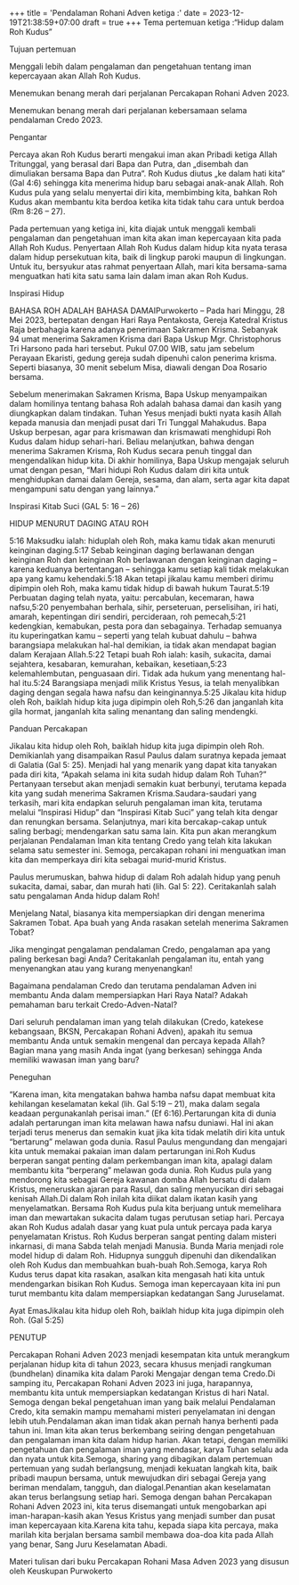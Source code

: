 +++
title = 'Pendalaman Rohani Adven ketiga :'
date = 2023-12-19T21:38:59+07:00
draft = true
+++
Tema pertemuan ketiga :“Hidup dalam Roh Kudus”

Tujuan pertemuan

Menggali lebih dalam pengalaman dan pengetahuan tentang iman kepercayaan akan Allah Roh Kudus.

Menemukan benang merah dari perjalanan Percakapan Rohani Adven 2023.

Menemukan benang merah dari perjalanan kebersamaan selama pendalaman Credo 2023.

Pengantar

Percaya akan Roh Kudus berarti mengakui iman akan Pribadi ketiga Allah Tritunggal, yang berasal dari Bapa dan Putra, dan „disembah dan dimuliakan bersama Bapa dan Putra“. Roh Kudus diutus „ke dalam hati kita“ (Gal 4:6) sehingga kita menerima hidup baru sebagai anak-anak Allah. Roh Kudus pula yang selalu menyertai diri kita, membimbing kita, bahkan Roh Kudus akan membantu kita berdoa ketika kita tidak tahu cara untuk berdoa (Rm 8:26 – 27).

Pada pertemuan yang ketiga ini, kita diajak untuk menggali kembali pengalaman dan pengetahuan iman kita akan iman kepercayaan kita pada Allah Roh Kudus. Penyertaan Allah Roh Kudus dalam hidup kita nyata terasa dalam hidup persekutuan kita, baik di lingkup paroki maupun di lingkungan. Untuk itu, bersyukur atas rahmat penyertaan Allah, mari kita bersama-sama menguatkan hati kita satu sama lain dalam iman akan Roh Kudus.

Inspirasi Hidup

BAHASA ROH ADALAH BAHASA DAMAIPurwokerto – Pada hari Minggu, 28 Mei 2023, bertepatan dengan Hari Raya Pentakosta, Gereja Katedral Kristus Raja berbahagia karena adanya penerimaan Sakramen Krisma. Sebanyak 94 umat menerima Sakramen Krisma dari Bapa Uskup Mgr. Christophorus Tri Harsono pada hari tersebut. Pukul 07.00 WIB, satu jam sebelum Perayaan Ekaristi, gedung gereja sudah dipenuhi calon penerima krisma. Seperti biasanya, 30 menit sebelum Misa, diawali dengan Doa Rosario bersama.

Sebelum menerimakan Sakramen Krisma, Bapa Uskup menyampaikan dalam homilinya tentang bahasa Roh adalah bahasa damai dan kasih yang diungkapkan dalam tindakan. Tuhan Yesus menjadi bukti nyata kasih Allah kepada manusia dan menjadi pusat dari Tri Tunggal Mahakudus. Bapa Uskup berpesan, agar para krismawan dan krismawati menghidupi Roh Kudus dalam hidup sehari-hari. Beliau melanjutkan, bahwa dengan menerima Sakramen Krisma, Roh Kudus secara penuh tinggal dan mengendalikan hidup kita. Di akhir homilinya, Bapa Uskup mengajak seluruh umat dengan pesan, “Mari hidupi Roh Kudus dalam diri kita untuk menghidupkan damai dalam Gereja, sesama, dan alam, serta agar kita dapat mengampuni satu dengan yang lainnya.”

Inspirasi Kitab Suci (GAL 5: 16 – 26)

HIDUP MENURUT DAGING ATAU ROH

5:16 Maksudku ialah: hiduplah oleh Roh, maka kamu tidak akan menuruti keinginan daging.5:17 Sebab keinginan daging berlawanan dengan keinginan Roh dan keinginan Roh berlawanan dengan keinginan daging – karena keduanya bertentangan – sehingga kamu setiap kali tidak melakukan apa yang kamu kehendaki.5:18 Akan tetapi jikalau kamu memberi dirimu dipimpin oleh Roh, maka kamu tidak hidup di bawah hukum Taurat.5:19 Perbuatan daging telah nyata, yaitu: percabulan, kecemaran, hawa nafsu,5:20 penyembahan berhala, sihir, perseteruan, perselisihan, iri hati, amarah, kepentingan diri sendiri, percideraan, roh pemecah,5:21 kedengkian, kemabukan, pesta pora dan sebagainya. Terhadap semuanya itu kuperingatkan kamu – seperti yang telah kubuat dahulu – bahwa barangsiapa melakukan hal-hal demikian, ia tidak akan mendapat bagian dalam Kerajaan Allah.5:22 Tetapi buah Roh ialah: kasih, sukacita, damai sejahtera, kesabaran, kemurahan, kebaikan, kesetiaan,5:23 kelemahlembutan, penguasaan diri. Tidak ada hukum yang menentang hal-hal itu.5:24 Barangsiapa menjadi milik Kristus Yesus, ia telah menyalibkan daging dengan segala hawa nafsu dan keinginannya.5:25 Jikalau kita hidup oleh Roh, baiklah hidup kita juga dipimpin oleh Roh,5:26 dan janganlah kita gila hormat, janganlah kita saling menantang dan saling mendengki.

Panduan Percakapan

Jikalau kita hidup oleh Roh, baiklah hidup kita juga dipimpin oleh Roh. Demikianlah yang disampaikan Rasul Paulus dalam suratnya kepada jemaat di Galatia (Gal 5: 25). Menjadi hal yang menarik yang dapat kita tanyakan pada diri kita, “Apakah selama ini kita sudah hidup dalam Roh Tuhan?” Pertanyaan tersebut akan menjadi semakin kuat berbunyi, terutama kepada kita yang sudah menerima Sakramen Krisma.Saudara-saudari yang terkasih, mari kita endapkan seluruh pengalaman iman kita, terutama melalui “Inspirasi Hidup” dan “Inspirasi Kitab Suci” yang telah kita dengar dan renungkan bersama. Selanjutnya, mari kita bercakap-cakap untuk saling berbagi; mendengarkan satu sama lain. Kita pun akan merangkum perjalanan Pendalaman Iman kita tentang Credo yang telah kita lakukan selama satu semester ini. Semoga, percakapan rohani ini menguatkan iman kita dan memperkaya diri kita sebagai murid-murid Kristus.

Paulus merumuskan, bahwa hidup di dalam Roh adalah hidup yang penuh sukacita, damai, sabar, dan murah hati (lih. Gal 5: 22). Ceritakanlah salah satu pengalaman Anda hidup dalam Roh!

Menjelang Natal, biasanya kita mempersiapkan diri dengan menerima Sakramen Tobat. Apa buah yang Anda rasakan setelah menerima Sakramen Tobat?

Jika mengingat pengalaman pendalaman Credo, pengalaman apa yang paling berkesan bagi Anda? Ceritakanlah pengalaman itu, entah yang menyenangkan atau yang kurang menyenangkan!

Bagaimana pendalaman Credo dan terutama pendalaman Adven ini membantu Anda dalam mempersiapkan Hari Raya Natal? Adakah pemahaman baru terkait Credo-Adven-Natal?

Dari seluruh pendalaman iman yang telah dilakukan (Credo, katekese kebangsaan, BKSN, Percakapan Rohani Adven), apakah itu semua membantu Anda untuk semakin mengenal dan percaya kepada Allah? Bagian mana yang masih Anda ingat (yang berkesan) sehingga Anda memiliki wawasan iman yang baru?

Peneguhan

“Karena iman, kita mengatakan bahwa hamba nafsu dapat membuat kita kehilangan keselamatan kekal (lih. Gal 5:19 – 21), maka dalam segala keadaan pergunakanlah perisai iman.” (Ef 6:16).Pertarungan kita di dunia adalah pertarungan iman kita melawan hawa nafsu duniawi. Hal ini akan terjadi terus menerus dan semakin kuat jika kita tidak melatih diri kita untuk “bertarung” melawan goda dunia. Rasul Paulus mengundang dan mengajari kita untuk memakai pakaian iman dalam pertarungan ini.Roh Kudus berperan sangat penting dalam perkembangan iman kita, apalagi dalam membantu kita “berperang” melawan goda dunia. Roh Kudus pula yang mendorong kita sebagai Gereja kawanan domba Allah bersatu di dalam Kristus, meneruskan ajaran para Rasul, dan saling menyucikan diri sebagai kenisah Allah.Di dalam Roh inilah kita diikat dalam ikatan kasih yang menyelamatkan. Bersama Roh Kudus pula kita berjuang untuk memelihara iman dan mewartakan sukacita dalam tugas perutusan setiap hari. Percaya akan Roh Kudus adalah dasar yang kuat pula untuk percaya pada karya penyelamatan Kristus. Roh Kudus berperan sangat penting dalam misteri inkarnasi, di mana Sabda telah menjadi Manusia. Bunda Maria menjadi role model hidup di dalam Roh. Hidupnya sungguh dipenuhi dan dikendalikan oleh Roh Kudus dan membuahkan buah-buah Roh.Semoga, karya Roh Kudus terus dapat kita rasakan, asalkan kita mengasah hati kita untuk mendengarkan bisikan Roh Kudus. Semoga iman kepercayaan kita ini pun turut membantu kita dalam mempersiapkan kedatangan Sang Juruselamat.

Ayat EmasJikalau kita hidup oleh Roh, baiklah hidup kita juga dipimpin oleh Roh. (Gal 5:25)

PENUTUP

Percakapan Rohani Adven 2023 menjadi kesempatan kita untuk merangkum perjalanan hidup kita di tahun 2023, secara khusus menjadi rangkuman (bundhelan) dinamika kita dalam Paroki Mengajar dengan tema Credo.Di samping itu, Percakapan Rohani Adven 2023 ini juga, harapannya, membantu kita untuk mempersiapkan kedatangan Kristus di hari Natal. Semoga dengan bekal pengetahuan iman yang baik melalui Pendalaman Credo, kita semakin mampu memahami misteri penyelamatan ini dengan lebih utuh.Pendalaman akan iman tidak akan pernah hanya berhenti pada tahun ini. Iman kita akan terus berkembang seiring dengan pengetahuan dan pengalaman iman kita dalam hidup harian. Akan tetapi, dengan memiliki pengetahuan dan pengalaman iman yang mendasar, karya Tuhan selalu ada dan nyata untuk kita.Semoga, sharing yang dibagikan dalam pertemuan pertemuan yang sudah berlangsung, menjadi kekuatan langkah kita, baik pribadi maupun bersama, untuk mewujudkan diri sebagai Gereja yang beriman mendalam, tangguh, dan dialogal.Penantian akan keselamatan akan terus berlangsung setiap hari. Semoga dengan bahan Percakapan Rohani Adven 2023 ini, kita terus disemangati untuk mengobarkan api iman-harapan-kasih akan Yesus Kristus yang menjadi sumber dan pusat iman kepercayaan kita.Karena kita tahu, kepada siapa kita percaya, maka marilah kita berjalan bersama sambil membawa doa-doa kita pada Allah yang benar, Sang Juru Keselamatan Abadi.

Materi tulisan dari buku Percakapan Rohani Masa Adven 2023 yang disusun oleh Keuskupan Purwokerto


